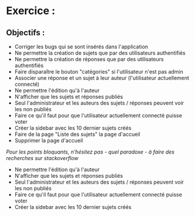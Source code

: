 # Exercice :
## Objectifs :

* Corriger les bugs qui se sont insérés dans l'application
* Ne permettre la création de sujets que par des utilisateurs authentifiés
* Ne permettre la création de réponses que par des utilisateurs authentifiés
* Faire disparaître le bouton "catégories" si l'utilisateur n'est pas admin
* Associer une réponse et un sujet à leur auteur (l'utilisateur actuellement connecté)
* Ne permettre l'édition qu'à l'auteur
* N'afficher que les sujets et réponses publiés
* Seul l'administrateur et les auteurs des sujets / réponses peuvent voir les non publiés
* Faire ce qu'il faut pour que l'utilisateur actuellement connecté puisse voter
* Créer la sidebar avec les 10 dernier sujets créés
* Faire de la page "Liste des sujets" la page d'accueil
* Supprimer la page d'accueil

_Pour les points bloquants, n'hésitez pas - quel paradoxe - à faire des recherches sur stackoverflow_


* Ne permettre l'édition qu'à l'auteur
* N'afficher que les sujets et réponses publiés
* Seul l'administrateur et les auteurs des sujets / réponses peuvent voir les non publiés
* Faire ce qu'il faut pour que l'utilisateur actuellement connecté puisse voter
* Créer la sidebar avec les 10 dernier sujets créés
